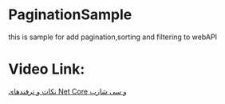 # PaginationSample
this is sample for add pagination,sorting and filtering to webAPI
# Video Link:
[نکات و ترفندهای Net Core و سی شارپ](https://codecell.ir/course/1037)
